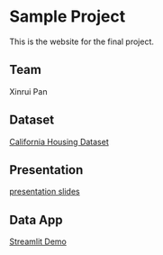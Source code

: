 # Sample Project
This is the website for the final project.

## Team

Xinrui Pan

## Dataset

[California Housing Dataset](https://www.kaggle.com/datasets/harrywang/housing)

## Presentation

[presentation slides](sample-team-presentation.pptx)

## Data App

[Streamlit Demo](https://harrywang-world-cities-app-cities-9k1r4v.streamlitapp.com/)


